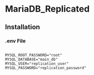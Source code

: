 # MariaDB_Replicated

## Installation

### .env File

```

MYSQL_ROOT_PASSWORD="root"
MYSQL_DATABASE="main_db"
MYSQL_USER="replication_user"
MYSQL_PASSWORD="replication_password"

```
